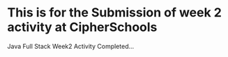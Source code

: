 # This is for the Submission of week 2 activity at CipherSchools

Java Full Stack Week2 Activity Completed...